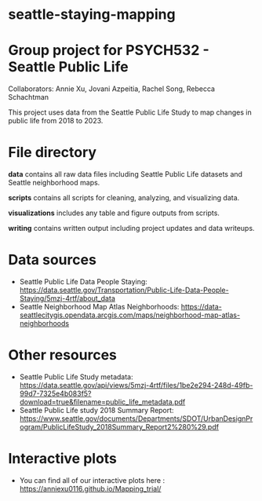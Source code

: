 # seattle-staying-mapping

# Group project for PSYCH532 - Seattle Public Life
Collaborators: Annie Xu, Jovani Azpeitia, Rachel Song, Rebecca Schachtman

This project uses data from the Seattle Public Life Study to map changes in public life from 2018 to 2023.

# File directory
**data** contains all raw data files including Seattle Public Life datasets and Seattle neighborhood maps.

**scripts** contains all scripts for cleaning, analyzing, and visualizing data.

**visualizations** includes any table and figure outputs from scripts.

**writing** contains written output including project updates and data writeups.

# Data sources
* Seattle Public Life Data People Staying: https://data.seattle.gov/Transportation/Public-Life-Data-People-Staying/5mzj-4rtf/about_data
* Seattle Neighborhood Map Atlas Neighborhoods: https://data-seattlecitygis.opendata.arcgis.com/maps/neighborhood-map-atlas-neighborhoods

# Other resources
* Seattle Public Life Study metadata: https://data.seattle.gov/api/views/5mzj-4rtf/files/1be2e294-248d-49fb-99d7-7325e4b083f5?download=true&filename=public_life_metadata.pdf
* Seattle Public Life study 2018 Summary Report: https://www.seattle.gov/documents/Departments/SDOT/UrbanDesignProgram/PublicLifeStudy_2018Summary_Report2%280%29.pdf

# Interactive plots
* You can find all of our interactive plots here : https://anniexu0116.github.io/Mapping_trial/



